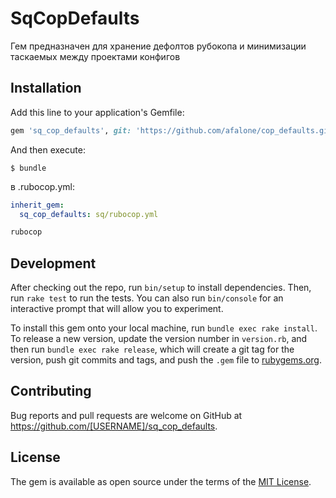 # SqCopDefaults

Гем предназначен для хранение дефолтов рубокопа и минимизации таскаемых между проектами конфигов

## Installation

Add this line to your application's Gemfile:

```ruby
gem 'sq_cop_defaults', git: 'https://github.com/afalone/cop_defaults.git'
```

And then execute:

    $ bundle

в .rubocop.yml:
```yaml
inherit_gem:
  sq_cop_defaults: sq/rubocop.yml
```

```zsh
rubocop
```

## Development

After checking out the repo, run `bin/setup` to install dependencies. Then, run `rake test` to run the tests. You can also run `bin/console` for an interactive prompt that will allow you to experiment.

To install this gem onto your local machine, run `bundle exec rake install`. To release a new version, update the version number in `version.rb`, and then run `bundle exec rake release`, which will create a git tag for the version, push git commits and tags, and push the `.gem` file to [rubygems.org](https://rubygems.org).

## Contributing

Bug reports and pull requests are welcome on GitHub at https://github.com/[USERNAME]/sq_cop_defaults.

## License

The gem is available as open source under the terms of the [MIT License](http://opensource.org/licenses/MIT).
